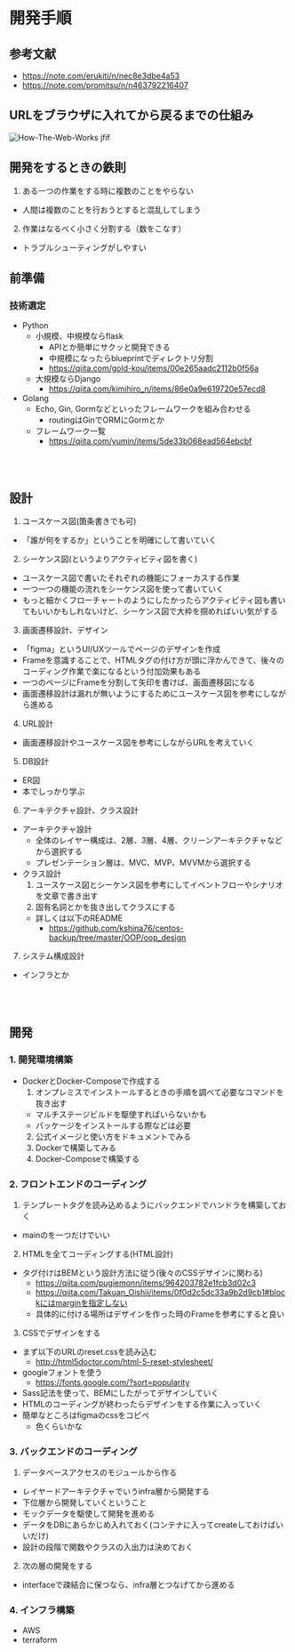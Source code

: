 # 開発手順

## 参考文献
- https://note.com/erukiti/n/nec8e3dbe4a53
- https://note.com/promitsu/n/n463792216407

## URLをブラウザに入れてから戻るまでの仕組み

![How-The-Web-Works jfif](https://user-images.githubusercontent.com/53253817/100647584-1a4e3f00-3383-11eb-9d81-aad2fb6c7d60.jpeg)


## 開発をするときの鉄則
1. ある一つの作業をする時に複数のことをやらない
  - 人間は複数のことを行おうとすると混乱してしまう
2. 作業はなるべく小さく分割する（数をこなす）
  - トラブルシューティングがしやすい

## 前準備
### 技術選定
- Python
  - 小規模、中規模ならflask
    - APIとか簡単にサクッと開発できる
    - 中規模になったらblueprintでディレクトリ分割
    - https://qiita.com/gold-kou/items/00e265aadc2112b0f56a
  - 大規模ならDjango
    - https://qiita.com/kimihiro_n/items/86e0a9e619720e57ecd8
- Golang
  - Echo, Gin, Gormなどといったフレームワークを組み合わせる
    - routingはGinでORMにGormとか
  - フレームワーク一覧
    - https://qiita.com/yumin/items/5de33b068ead564ebcbf

<br></br>

## 設計
1. ユースケース図(箇条書きでも可)
  - 「誰が何をするか」ということを明確にして書いていく
2. シーケンス図(というよりアクティビティ図を書く)
  - ユースケース図で書いたそれぞれの機能にフォーカスする作業
  - 一つ一つの機能の流れをシーケンス図を使って書いていく
  - もっと細かくフローチャートのようにしたかったらアクティビティ図も書いてもいいかもしれないけど、シーケンス図で大枠を掴めればいい気がする
3. 画面遷移設計、デザイン
  - 「figma」というUI/UXツールでページのデザインを作成
  - Frameを意識することで、HTMLタグの付け方が頭に浮かんできて、後々のコーディング作業で楽になるという付加効果もある
  - 一つのページにFrameを分割して矢印を書けば、画面遷移図になる
  - 画面遷移設計は漏れが無いようにするためにユースケース図を参考にしながら進める
4. URL設計
  - 画面遷移設計やユースケース図を参考にしながらURLを考えていく
5. DB設計
  - ER図
  - 本でしっかり学ぶ
6. アーキテクチャ設計、クラス設計
  - アーキテクチャ設計
    - 全体のレイヤー構成は、2層、3層、4層、クリーンアーキテクチャなどから選択する
    - プレゼンテーション層は、MVC、MVP、MVVMから選択する
  - クラス設計
    1. ユースケース図とシーケンス図を参考にしてイベントフローやシナリオを文章で書き出す
    2. 固有名詞とかを抜き出してクラスにする
    - 詳しくは以下のREADME
      - https://github.com/kshina76/centos-backup/tree/master/OOP/oop_design
7. システム構成設計
  - インフラとか

<br></br>

## 開発
### 1. 開発環境構築
- DockerとDocker-Composeで作成する
  1. オンプレミスでインストールするときの手順を調べて必要なコマンドを抜き出す
    - マルチステージビルドを駆使すればいらないかも
    - パッケージをインストールする際などは必要
  2. 公式イメージと使い方をドキュメントでみる
  3. Dockerで構築してみる
  4. Docker-Composeで構築する
### 2. フロントエンドのコーディング
1. テンプレートタグを読み込めるようにバックエンドでハンドラを構築しておく
  - mainのを一つだけでいい
2. HTMLを全てコーディングする(HTML設計)
  - タグ付けはBEMという設計方法に従う(後々のCSSデザインに関わる)
    - https://qiita.com/pugiemonn/items/964203782e1fcb3d02c3
    - https://qiita.com/Takuan_Oishii/items/0f0d2c5dc33a9b2d9cb1#blockにはmarginを指定しない
    - 具体的に付ける場所はデザインを作った時のFrameを参考にすると良い
3. CSSでデザインをする
  - まず以下のURLのreset.cssを読み込む
    - http://html5doctor.com/html-5-reset-stylesheet/
  - googleフォントを使う
    - https://fonts.google.com/?sort=popularity
  - Sass記法を使って、BEMにしたがってデザインしていく
  - HTMLのコーディングが終わったらデザインをする作業に入っていく
  - 簡単なところはfigmaのcssをコピペ
    - 色くらいかな
### 3. バックエンドのコーディング
1. データベースアクセスのモジュールから作る
  - レイヤードアーキテクチャでいうinfra層から開発する
  - 下位層から開発していくということ
  - モックデータを駆使して開発を進める
  - データをDBにあらかじめ入れておく(コンテナに入ってcreateしておけばいいだけ)
  - 設計の段階で関数やクラスの入出力は決めておく
2. 次の層の開発をする
  - interfaceで疎結合に保つなら、infra層とつなげてから進める

### 4. インフラ構築
- AWS
- terraform
